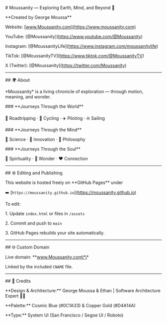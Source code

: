 \# Moussanity — Exploring Earth, Mind, and Beyond 🌌



\*\*Created by George Moussa\*\*  

Website: \[www.Moussanity.com](https://www.moussanity.com)  

YouTube: \[@Moussanity](https://www.youtube.com/@Moussanity)  

Instagram: \[@MoussanityLife](https://www.instagram.com/moussanitylife)  

TikTok: \[@MoussanityTV](https://www.tiktok.com/@MoussanityTV)  

X (Twitter): \[@Moussanity](https://twitter.com/Moussanity)



---



\## 🌍 About

\*Moussanity\* is a living chronicle of exploration — through motion, meaning, and wonder.  



\### \*\*Journeys Through the World\*\*

🚗 Roadtripping · 🚴 Cycling · ✈️ Piloting · ⛵ Sailing  



\### \*\*Journeys Through the Mind\*\*

🧠 Science · 🔭 Innovation · 💭 Philosophy  



\### \*\*Journeys Through the Soul\*\*

🌅 Spirituality · 💫 Wonder · ❤️ Connection  



---



\## ⚙️ Editing and Publishing

This website is hosted freely on \*\*GitHub Pages\*\* under  

➡️ \[`https://moussanity.github.io`](https://moussanity.github.io)



To edit:

1\. Update `index.html` or files in `/assets`

2\. Commit and push to `main`

3\. GitHub Pages rebuilds your site automatically.



---



\## 🌐 Custom Domain

Live domain: \*\*www.Moussanity.com\*\*  

Linked by the included `CNAME` file.



---



\## 🧭 Credits

\*\*Design \& Architecture:\*\* George Moussa \& Ethan | Software Architecture Expert 👨‍💻  

\*\*Palette:\*\* Cosmic Blue (#0C1A33) \& Copper Gold (#D4A14A)  

\*\*Type:\*\* System UI (San Francisco / Segoe UI / Roboto)



